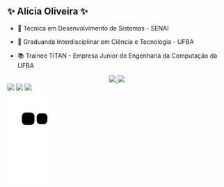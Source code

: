 ## ✨ Alícia Oliveira ✨


- 🔭 Técnica em Desenvolvimento de Sistemas - SENAI 

- 🌱 Graduanda Interdisciplinar em Ciência e Tecnologia - UFBA 

- 📚 Trainee TITAN - Empresa Junior de Engenharia da Computação da UFBA 

<div align="center">
  <a href="https://github.com/Alicia-so">
  <img height="150em" src="https://github-readme-stats.vercel.app/api?username=Alicia-so&show_icons=true&theme=dracula&include_all_commits=true&count_private=true"/>
  <img height="150em" src="https://github-readme-stats.vercel.app/api/top-langs/?username=Alicia-so&layout=compact&langs_count=7&theme=dracula"/>
</div>

 
<div> 
  <a href="https://www.instagram.com/alicias_o/" target="_blank"><img src="https://img.shields.io/badge/-Instagram-%23E4405F?style=for-the-badge&logo=instagram&logoColor=white" target="_blank"></a>
  <a href = "mailto:aliciaolvra@gmail.com"><img src="https://img.shields.io/badge/-Gmail-%23333?style=for-the-badge&logo=gmail&logoColor=white" target="_blank"></a>
  <a href="https://www.linkedin.com/in/aliciasso/" target="_blank"><img src="https://img.shields.io/badge/-LinkedIn-%230077B5?style=for-the-badge&logo=linkedin&logoColor=white" target="_blank"></a> 
 
  ![Snake animation](https://github.com/rafaballerini/rafaballerini/blob/output/github-contribution-grid-snake.svg)
 
</div>
